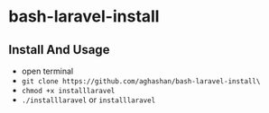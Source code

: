 # bash-laravel-install

## Install And Usage
- open terminal
- ``` git clone https://github.com/aghashan/bash-laravel-install\ ```
- ``` chmod +x installlaravel ```
- ```./installlaravel``` or ``` installlaravel ``` 
